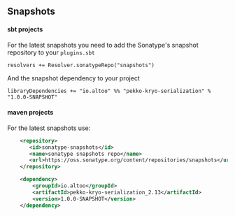 Snapshots
---------

#### sbt projects

For the latest snapshots you need to add the Sonatype's snapshot repository to your `plugins.sbt`

`resolvers += Resolver.sonatypeRepo("snapshots")`


And the snapshot dependency to your project

`libraryDependencies += "io.altoo" %% "pekko-kryo-serialization" % "1.0.0-SNAPSHOT"`


#### maven projects


For the latest snapshots use:

```xml
    <repository>
       <id>sonatype-snapshots</id>
       <name>sonatype snapshots repo</name>
       <url>https://oss.sonatype.org/content/repositories/snapshots</url>
    </repository>

    <dependency>
        <groupId>io.altoo</groupId>
        <artifactId>pekko-kryo-serialization_2.13</artifactId>
        <version>1.0.0-SNAPSHOT</version>
    </dependency>
```